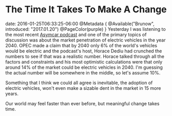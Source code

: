 # The Time It Takes To Make A Change
date: 2016-01-25T06:33:25-06:00
@Metadata {
  @Available("Brunow", introduced: "2017.01.20")
  @PageColor(purple)
}
Yesterday I was listening to the most recent [Asymcar podcast](http://www.asymcar.com/?p=524) and one of the primary topics of discussion was about the market penetration of electric vehicles in the year 2040. OPEC made a claim that by 2040 only 6% of the world's vehicles would be electric and the podcast's host, Horace Dediu had crunched the numbers to see if that was a realistic number. Horace talked through all the factors and constraints and his most optimistic calculations were that only around 14% of the market could be electric vehicles in 2040. I'm guessing the actual number will be somewhere in the middle, so let's assume 10%.

Something that I think we could all agree is inevitable, the adoption of electric vehicles, won't even make a sizable dent in the market in 15 more years.

Our world may feel faster than ever before, but meaningful change takes time.

